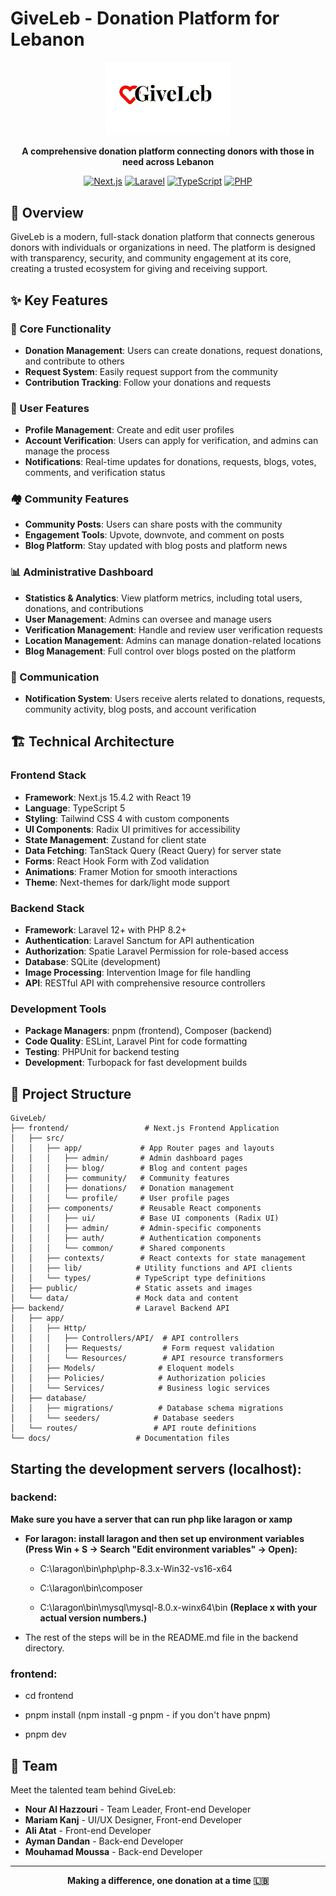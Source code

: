 # GiveLeb - Donation Platform for Lebanon

<div align="center">
  <img src="frontend/public/logoooo-removebg-preview.png" alt="GiveLeb Logo" width="200"/>
  
  **A comprehensive donation platform connecting donors with those in need across Lebanon**
  
  [![Next.js](https://img.shields.io/badge/Next.js-15.4.2-black)](https://nextjs.org/)
  [![Laravel](https://img.shields.io/badge/Laravel-12+-red)](https://laravel.com/)
  [![TypeScript](https://img.shields.io/badge/TypeScript-5-blue)](https://www.typescriptlang.org/)
  [![PHP](https://img.shields.io/badge/PHP-8.2+-purple)](https://www.php.net/)
</div>

## 🌟 Overview

GiveLeb is a modern, full-stack donation platform that connects generous donors with individuals or organizations in need. The platform is designed with transparency, security, and community engagement at its core, creating a trusted ecosystem for giving and receiving support.

## ✨ Key Features

### 🎯 Core Functionality
- **Donation Management**: Users can create donations, request donations, and contribute to others
- **Request System**: Easily request support from the community
- **Contribution Tracking**: Follow your donations and requests

### 👥 User Features
- **Profile Management**: Create and edit user profiles
- **Account Verification**: Users can apply for verification, and admins can manage the process
- **Notifications**: Real-time updates for donations, requests, blogs, votes, comments, and verification status

### 🏘️ Community Features
- **Community Posts**: Users can share posts with the community
- **Engagement Tools**: Upvote, downvote, and comment on posts
- **Blog Platform**: Stay updated with blog posts and platform news

### 📊 Administrative Dashboard
- **Statistics & Analytics**: View platform metrics, including total users, donations, and contributions
- **User Management**: Admins can oversee and manage users
- **Verification Management**: Handle and review user verification requests
- **Location Management**: Admins can manage donation-related locations
- **Blog Management**: Full control over blogs posted on the platform

### 🔔 Communication
- **Notification System**: Users receive alerts related to donations, requests, community activity, blog posts, and account verification

## 🏗️ Technical Architecture

### Frontend Stack
- **Framework**: Next.js 15.4.2 with React 19
- **Language**: TypeScript 5
- **Styling**: Tailwind CSS 4 with custom components
- **UI Components**: Radix UI primitives for accessibility
- **State Management**: Zustand for client state
- **Data Fetching**: TanStack Query (React Query) for server state
- **Forms**: React Hook Form with Zod validation
- **Animations**: Framer Motion for smooth interactions
- **Theme**: Next-themes for dark/light mode support

### Backend Stack
- **Framework**: Laravel 12+ with PHP 8.2+
- **Authentication**: Laravel Sanctum for API authentication
- **Authorization**: Spatie Laravel Permission for role-based access
- **Database**: SQLite (development)
- **Image Processing**: Intervention Image for file handling
- **API**: RESTful API with comprehensive resource controllers

### Development Tools
- **Package Managers**: pnpm (frontend), Composer (backend)
- **Code Quality**: ESLint, Laravel Pint for code formatting
- **Testing**: PHPUnit for backend testing
- **Development**: Turbopack for fast development builds

## 📁 Project Structure

```
GiveLeb/
├── frontend/                 # Next.js Frontend Application
│   ├── src/
│   │   ├── app/             # App Router pages and layouts
│   │   │   ├── admin/       # Admin dashboard pages
│   │   │   ├── blog/        # Blog and content pages
│   │   │   ├── community/   # Community features
│   │   │   ├── donations/   # Donation management
│   │   │   └── profile/     # User profile pages
│   │   ├── components/      # Reusable React components
│   │   │   ├── ui/          # Base UI components (Radix UI)
│   │   │   ├── admin/       # Admin-specific components
│   │   │   ├── auth/        # Authentication components
│   │   │   └── common/      # Shared components
│   │   ├── contexts/        # React contexts for state management
│   │   ├── lib/            # Utility functions and API clients
│   │   └── types/          # TypeScript type definitions
│   ├── public/             # Static assets and images
│   └── data/               # Mock data and content
├── backend/                # Laravel Backend API
│   ├── app/
│   │   ├── Http/
│   │   │   ├── Controllers/API/  # API controllers
│   │   │   ├── Requests/         # Form request validation
│   │   │   └── Resources/        # API resource transformers
│   │   ├── Models/              # Eloquent models
│   │   ├── Policies/            # Authorization policies
│   │   └── Services/            # Business logic services
│   ├── database/
│   │   ├── migrations/          # Database schema migrations
│   │   └── seeders/            # Database seeders
│   └── routes/                 # API route definitions
└── docs/                   # Documentation files
```

## Starting the development servers (localhost):

### backend:

**Make sure you have a server that can run php like laragon or xamp**

- **For laragon: install laragon and then set up environment variables (Press Win + S → Search "Edit environment variables" → Open):**
  
  - C:\laragon\bin\php\php-8.3.x-Win32-vs16-x64
    
  - C:\laragon\bin\composer
    
  - C:\laragon\bin\mysql\mysql-8.0.x-winx64\bin
    **(Replace x with your actual version numbers.)**
    
- The rest of the steps will be in the README.md file in the backend directory.
  

### frontend:

- cd frontend
  
- pnpm install (npm install -g pnpm - if you don't have pnpm)
  
- pnpm dev

## 👥 Team

Meet the talented team behind GiveLeb:

- **Nour Al Hazzouri** - Team Leader, Front-end Developer
- **Mariam Kanj** - UI/UX Designer, Front-end Developer  
- **Ali Atat** - Front-end Developer
- **Ayman Dandan** - Back-end Developer
- **Mouhamad Moussa** - Back-end Developer

---

<div align="center">
  <strong>Making a difference, one donation at a time 🇱🇧</strong>
</div>
